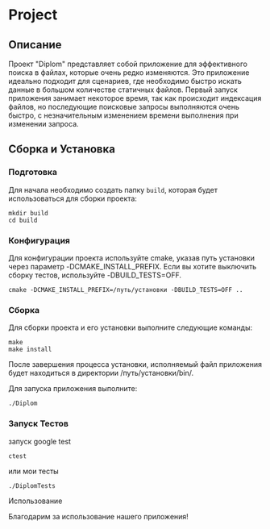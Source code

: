 # Project

## Описание

Проект "Diplom" представляет собой приложение для эффективного поиска в файлах, которые очень редко изменяются. Это приложение идеально подходит для сценариев, где необходимо быстро искать данные в большом количестве статичных файлов. Первый запуск приложения занимает некоторое время, так как происходит индексация файлов, но последующие поисковые запросы выполняются очень быстро, с незначительным изменением времени выполнения при изменении запроса.

## Сборка и Установка

### Подготовка

Для начала необходимо создать папку `build`, которая будет использоваться для сборки проекта:

```
mkdir build
cd build
```
### Конфигурация

Для конфигурации проекта используйте cmake, указав путь установки через параметр -DCMAKE_INSTALL_PREFIX. Если вы хотите выключить сборку тестов, используйте -DBUILD_TESTS=OFF.
```
cmake -DCMAKE_INSTALL_PREFIX=/путь/установки -DBUILD_TESTS=OFF ..
```
### Сборка

Для сборки проекта и его установки выполните следующие команды:

```
make
make install
```
После завершения процесса установки, исполняемый файл приложения будет находиться в директории /путь/установки/bin/.

Для запуска приложения выполните:

```
./Diplom
```
### Запуск Тестов
запуск google test
```
ctest
```
или мои тесты
```
./DiplomTests
```
Использование

Благодарим за использование нашего приложения!


